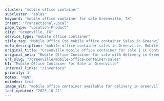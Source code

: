 ```yaml
---
cluster: "mobile office container"
subcluster: "sales"
keyword: "mobile office container for sale Greenville, TX"
intent: "Transactional-Local"
page_type: "Location-Product"
city: "Greenville, TX"
service_type: "mobile office container"
title_tag: "Mobile Office Cto mobile office container Sales in Greenville | LC Container"
meta_description: "mobile office container sales in Greenville. Mobile office containers for workspace solutions. Fast delivery, competitive pricing. Serving mobile office container area. Quote ID: 3AI. Call (214) 524-4168 for your free quote today."
original_title: "Greenville mobile office container for sale | LC Container"
original_meta: "Mobile Office Container for sale with delivery in Greenville, TX. LC Container — local Since 2003. Get pricing today."
url_slug: "/greenville/mobile-office-container/sales"
h1: "Mobile Office Container For Sale in Greenville"
internal_links: "/inventory"
priority: 3
notes: "NaN"
noindex: true
image_alt: "mobile office container available for delivery in Greenville"
last_updated: "2025-10-21"
---
```


<!-- TODO: Add unique city/inventory copy, images, and internal links here. -->

